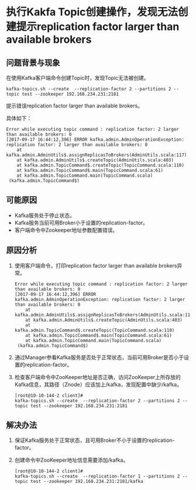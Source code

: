 # 执行Kakfa Topic创建操作，发现无法创建提示replication factor  larger than available brokers<a name="mrs_03_0124"></a>

## 问题背景与现象<a name="zh-cn_topic_0167275718_s5d135719deec4560b99adb07a0aa6416"></a>

在使用Kafka客户端命令创建Topic时，发现Topic无法被创建。

```
kafka-topics.sh --create  --replication-factor 2 --partitions 2 --topic test --zookeeper 192.168.234.231:2181
```

提示错误replication factor larger than available brokers。

具体如下：

```
Error while executing topic command : replication factor: 2 larger than available brokers: 0
[2017-09-17 16:44:12,396] ERROR kafka.admin.AdminOperationException: replication factor: 2 larger than available brokers: 0
	at kafka.admin.AdminUtils$.assignReplicasToBrokers(AdminUtils.scala:117)
	at kafka.admin.AdminUtils$.createTopic(AdminUtils.scala:403)
	at kafka.admin.TopicCommand$.createTopic(TopicCommand.scala:110)
	at kafka.admin.TopicCommand$.main(TopicCommand.scala:61)
	at kafka.admin.TopicCommand.main(TopicCommand.scala)
 (kafka.admin.TopicCommand$)
```

## 可能原因<a name="zh-cn_topic_0167275718_s8efdc02bbb1a42cba8fa3e43e2e68817"></a>

-   Kafka服务处于停止状态。
-   Kafka服务当前可用Broker小于设置的replication-factor。
-   客户端命令中Zookeeper地址参数配置错误。

## 原因分析<a name="zh-cn_topic_0167275718_section10342981143649"></a>

1.  使用客户端命令，打印replication factor larger than available brokers异常。

    ```
    Error while executing topic command : replication factor: 2 larger than available brokers: 0
    [2017-09-17 16:44:12,396] ERROR kafka.admin.AdminOperationException: replication factor: 2 larger than available brokers: 0
    	at kafka.admin.AdminUtils$.assignReplicasToBrokers(AdminUtils.scala:117)
    	at kafka.admin.AdminUtils$.createTopic(AdminUtils.scala:403)
    	at kafka.admin.TopicCommand$.createTopic(TopicCommand.scala:110)
    	at kafka.admin.TopicCommand$.main(TopicCommand.scala:61)
    	at kafka.admin.TopicCommand.main(TopicCommand.scala)
     (kafka.admin.TopicCommand$)
    ```

2.  通过Manager参看Kafka服务是否处于正常状态，当前可用Broker是否小于设置的replication-factor。
3.  检查客户端命令中ZooKeeper地址是否正确，访问ZooKeeper上所存放的Kafka信息，其路径（Znode）应该加上/kafka，发现配置中缺少/kafka。

    ```
    [root@10-10-144-2 client]# 
    kafka-topics.sh --create  --replication-factor 2 --partitions 2 --topic test --zookeeper 192.168.234.231:2181
    ```


## 解决办法<a name="zh-cn_topic_0167275718_section3518145211446"></a>

1.  保证Kafka服务处于正常状态，且可用Broker不小于设置的replication-factor。
2.  创建命令中ZooKeeper地址信息需要添加/kafka。

    ```
    [root@10-10-144-2 client]# 
    kafka-topics.sh --create  --replication-factor 1 --partitions 2 --topic test --zookeeper 192.168.234.231:2181/kafka
    ```


